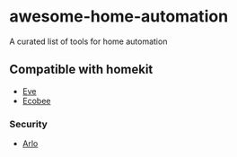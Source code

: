 # awesome-home-automation
A curated list of tools for home automation

## Compatible with homekit

- [Eve](https://www.evehome.com/)
- [Ecobee](https://www.ecobee.com/)


### Security

- [Arlo](https://www.arlo.com/)
